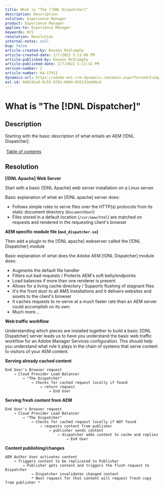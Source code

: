 ```yaml
---
title: What is "The [!DNL Dispatcher]"
description: Description
solution: Experience Manager
product: Experience Manager
applies-to: Experience Manager
keywords: KCS
resolution: Resolution
internal-notes: null
bug: false
article-created-by: Roxann McGlumphy
article-created-date: 2/7/2022 5:11:06 PM
article-published-by: Roxann McGlumphy
article-published-date: 2/7/2022 5:11:42 PM
version-number: 2
article-number: KA-17911
dynamics-url: https://adobe-ent.crm.dynamics.com/main.aspx?forceUCI=1&pagetype=entityrecord&etn=knowledgearticle&id=35d146ef-3888-ec11-93b0-0022480837ff
exl-id: 940141a6-0c55-4783-b084-856131eb68c4
---
```

# What is "The [!DNL Dispatcher]"

## Description

Starting with the basic description of what entails an AEM [!DNL Dispatcher].<br><br> [Table of contents](https://experienceleague.adobe.com/docs/experience-cloud-kcs/kbarticles/KA-17490.html)

## Resolution


<b>[!DNL Apache] Web Server</b>

Start with a basic [!DNL Apache] web server installation on a Linux server.

Basic explanation of what an [!DNL apache] server does:

- Follows simple rules to serve files over the HTTP(s) protocols from its static document directory (`DocumentRoot`)
- Files stored in a default location (`/var/www/html`) are matched on requests and rendered in the requesting client's browser




<b>AEM specific module file (`mod_dispatcher.so`)</b>

Then add a plugin to the [!DNL apache] webserver called the [!DNL Dispatcher] module

Basic explanation of what does the Adobe AEM [!DNL Dispatcher] module does:

- Augments the default file handler
- Filters out bad requests / Protects AEM's soft belly/endpoints
- Load balances if more than one renderer is present
- Allows for a living cache directory / Supports flushing of stagnant files
- It's the front door to all AMS installations and it delivers websites and assets to the client's browser
- It caches requests to re-serve at a much faster rate than an AEM server could accomplish on its own
- Much more...




<b>Web traffic workflow</b>

Understanding which pieces are installed together to build a basic [!DNL Dispatcher] server leads us to have you understand the basic web traffic workflow for an Adobe Manager Services configuration.
 This should help you understand what role it plays in the chain of systems that serve content to visitors of your AEM content.

<b>Serving already cached content</b>


```
End User's Browser request 
    → Cloud Provider Load Balancer 
        → "The Dispatcher" 
            → Checks for cached request locally if found 
                → return request 
                    → End User
```


<b>Serving fresh content from AEM</b>


```
End User's Browser request 
    → Cloud Provider Load Balancer 
        → "The Dispatcher" 
            → Checks for cached request locally if NOT found 
                → requests content from publisher 
                    → publisher sends content 
                        → dispatcher adds content to cache and replies 
                            → End User
```


<b>Content publishing/changes</b>


```
AEM Author User activates content 
    → Triggers content to be replicated to Publisher 
        → Publisher gets content and triggers the flush request to Dispatcher 
            → Dispatcher invalidates changed content 
            * Next request for that content will request fresh copy from publisher *
```
